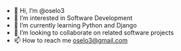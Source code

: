 - 👋 Hi, I’m @oselo3
- 👀 I’m interested in Software Development
- 🌱 I’m currently learning Python and Django
- 💞️ I’m looking to collaborate on related software projects
- 📫 How to reach me oselo3@gmail.com

<!---
oselo3/oselo3 is a ✨ special ✨ repository because its `README.md` (this file) appears on your GitHub profile.
You can click the Preview link to take a look at your changes.
--->
